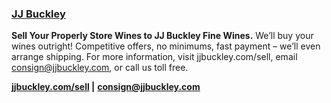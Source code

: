 ### <a href="http://jjbuckley.com/sell" target="_blank" onclick="ga('send', 'event', 'OutBoundLinksTitle', 'http://jjbuckley.com/sell', 'JJ Buckley');">JJ Buckley</a>

**Sell Your Properly Store Wines to JJ Buckley Fine Wines.**
We’ll buy your wines outright! Competitive offers, no minimums, fast payment – we’ll even arrange shipping. For more information, visit jjbuckley.com/sell, email consign@jjbuckley.com, or call us toll free.

**<a href="http://jjbuckley.com/sell" target="_blank" onclick="ga('send', 'event', 'OutBoundLinks', 'http://jjbuckley.com/sell', 'jjbuckley.com/sell');">jjbuckley.com/sell</a> |**
**<a href="mailto:consign@jjbuckley.com" target="_blank" onclick="ga('send', 'event', 'OutBoundLinks', 'consign@jjbuckley.com', 'consign@jjbuckley.com');">consign@jjbuckley.com</a>**
